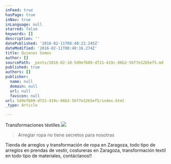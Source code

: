 ```yaml
---
inFeed: true
hasPage: true
inNav: true
inLanguage: null
starred: false
keywords: []
description: ''
datePublished: '2016-02-11T08:40:22.245Z'
dateModified: '2016-02-11T08:40:16.274Z'
title: Quienes Somos
author: []
sourcePath: _posts/2016-02-10-5d9ef689-df21-419c-86b2-56f7e12b5ef5.md
published: true
authors: []
publisher:
  name: null
  domain: null
  url: null
  favicon: null
url: 5d9ef689-df21-419c-86b2-56f7e12b5ef5/index.html
_type: Article

---
```

Transformaciones téxtiles
![](https://the-grid-user-content.s3-us-west-2.amazonaws.com/56b4ddc2-3944-488f-8f9b-2368bc4813e5.jpg)

> Arreglar ropa no tiene secretos para nosotras

Tienda de arreglos y transformación de ropa en Zaragoza, todo tipo de arreglos en prendas de vestir, costureras en Zaragoza, transformación textil en todo tipo de materiales, contáctanos!!